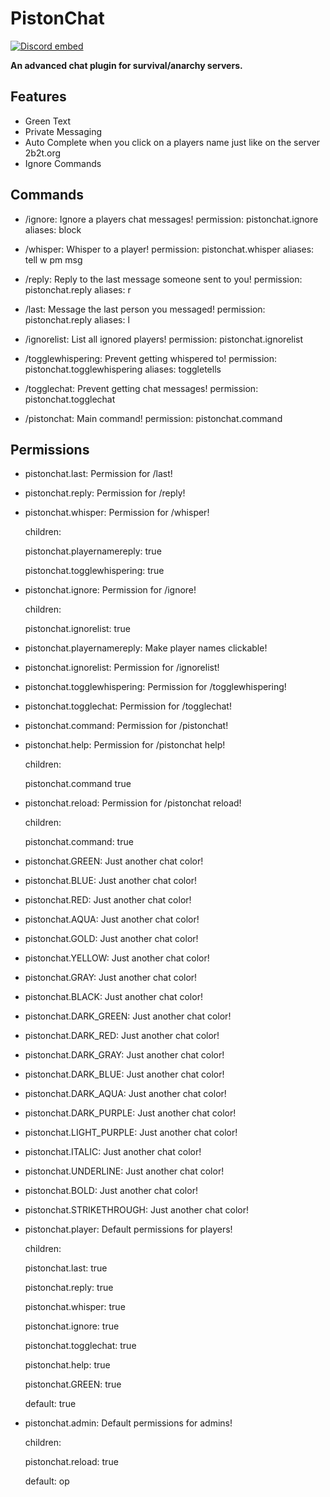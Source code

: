 # PistonChat
[![Discord embed](https://discordapp.com/api/guilds/739784741124833301/embed.png)](https://discord.gg/CDrcxzH)


**An advanced chat plugin for survival/anarchy servers.**

## Features
* Green Text
* Private Messaging
* Auto Complete when you click on a players name just like on the server 2b2t.org
* Ignore Commands

## Commands

* /ignore: Ignore a players chat messages!
  permission: pistonchat.ignore
  aliases:
  block

* /whisper: Whisper to a player!
  permission: pistonchat.whisper
  aliases:
  tell
  w
  pm
  msg

* /reply: Reply to the last message someone sent to you!
  permission: pistonchat.reply
  aliases:
  r

* /last: Message the last person you messaged!
  permission: pistonchat.reply
  aliases:
  l

* /ignorelist: List all ignored players!
  permission: pistonchat.ignorelist

* /togglewhispering: Prevent getting whispered to!
  permission: pistonchat.togglewhispering
  aliases: toggletells

* /togglechat: Prevent getting chat messages!
  permission: pistonchat.togglechat

* /pistonchat: Main command!
  permission: pistonchat.command

## Permissions

* pistonchat.last: Permission for /last!

* pistonchat.reply: Permission for /reply!
* pistonchat.whisper: Permission for /whisper!

  children:

  pistonchat.playernamereply: true

  pistonchat.togglewhispering: true

* pistonchat.ignore: Permission for /ignore!

  children:

  pistonchat.ignorelist: true

* pistonchat.playernamereply: Make player names clickable!

* pistonchat.ignorelist: Permission for /ignorelist!
* pistonchat.togglewhispering: Permission for /togglewhispering!
* pistonchat.togglechat: Permission for /togglechat!
* pistonchat.command: Permission for /pistonchat!
* pistonchat.help: Permission for /pistonchat help!

  children:

  pistonchat.command true
* pistonchat.reload: Permission for /pistonchat reload!

  children:

  pistonchat.command: true
* pistonchat.GREEN: Just another chat color!
* pistonchat.BLUE: Just another chat color!
* pistonchat.RED: Just another chat color!
* pistonchat.AQUA: Just another chat color!
* pistonchat.GOLD: Just another chat color!
* pistonchat.YELLOW: Just another chat color!
* pistonchat.GRAY: Just another chat color!
* pistonchat.BLACK: Just another chat color!
* pistonchat.DARK_GREEN: Just another chat color!
* pistonchat.DARK_RED: Just another chat color!
* pistonchat.DARK_GRAY: Just another chat color!
* pistonchat.DARK_BLUE: Just another chat color!
* pistonchat.DARK_AQUA: Just another chat color!
* pistonchat.DARK_PURPLE: Just another chat color!
* pistonchat.LIGHT_PURPLE: Just another chat color!
* pistonchat.ITALIC: Just another chat color!
* pistonchat.UNDERLINE: Just another chat color!
* pistonchat.BOLD: Just another chat color!
* pistonchat.STRIKETHROUGH: Just another chat color!
* pistonchat.player: Default permissions for players!

  children:

  pistonchat.last: true

  pistonchat.reply: true

  pistonchat.whisper: true

  pistonchat.ignore: true

  pistonchat.togglechat: true

  pistonchat.help: true

  pistonchat.GREEN: true

  default: true
* pistonchat.admin: Default permissions for admins!

  children:

  pistonchat.reload: true

  default: op